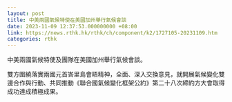 ```yaml
---
layout: post
title: 中美兩國氣候特使在美國加州舉行氣候會談
date: 2023-11-09 12:37:53.000000000 +08:00
link: https://news.rthk.hk/rthk/ch/component/k2/1727105-20231109.htm
categories: rthk
---
```


中美兩國氣候特使及團隊在美國加州舉行氣候會談。

雙方圍繞落實兩國元首峇里島會晤精神，全面、深入交換意見，就開展氣候變化雙邊合作與行動、共同推動《聯合國氣候變化框架公約》第二十八次締約方大會取得成功達成積極成果。

